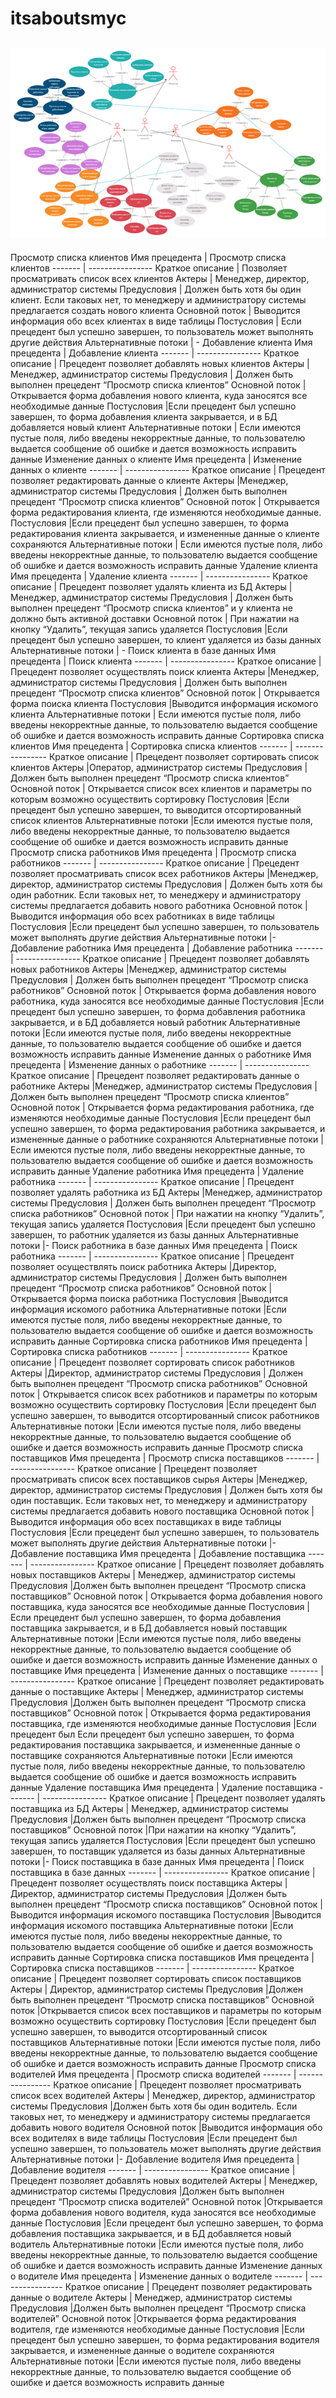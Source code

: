 # itsaboutsmyc

![Диаграмма прецедентов](https://github.com/mrsmyc/itsaboutsmyc/blob/master/image.png)
------------------
Просмотр списка клиентов
Имя прецедента | Просмотр списка клиентов
------- | ---------------- 
Краткое описание  | Позволяет просматривать список всех клиентов
Актеры  | Менеджер, директор, администратор системы
Предусловия   | Должен быть хотя бы один клиент. Если таковых нет, то менеджеру и администратору системы предлагается создать нового клиента 
Основной поток   | Выводится информация обо всех клиентах в виде таблицы
Постусловия   | Если прецедент был успешно завершен, то пользователь может выполнять другие действия
Альтернативные потоки | -
Добавление клиента
Имя прецедента | Добавление клиента
------- | ---------------- 
Краткое описание  | Прецедент позволяет добавлять новых клиентов
Актеры  |Менеджер, администратор системы
Предусловия   | Должен быть выполнен прецедент “Просмотр списка клиентов”
Основной поток   | Открывается форма добавления нового клиента, куда заносятся все необходимые данные
Постусловия   |Если прецедент был успешно завершен, то форма добавления клиента закрывается, и в БД добавляется новый клиент
Альтернативные потоки | Если имеются пустые поля, либо введены некорректные данные, то пользователю выдается сообщение об ошибке и дается возможность исправить данные
Изменение данных о клиенте
Имя прецедента | Изменение данных о клиенте
------- | ---------------- 
Краткое описание  | Прецедент позволяет редактировать данные о клиенте
Актеры  |Менеджер, администратор системы
Предусловия   | Должен быть выполнен прецедент “Просмотр списка клиентов”
Основной поток   | Открывается форма редактирования клиента, где изменяются необходимые данные.
Постусловия   |Если прецедент был успешно завершен, то форма редактирования клиента закрывается, и измененные данные о клиенте сохраняются
Альтернативные потоки | Если имеются пустые поля, либо введены некорректные данные, то пользователю выдается сообщение об ошибке и дается возможность исправить данные
Удаление клиента
Имя прецедента | Удаление клиента
------- | ---------------- 
Краткое описание  | Прецедент позволяет удалять клиента из БД
Актеры  |Менеджер, администратор системы
Предусловия   | Должен быть выполнен прецедент “Просмотр списка клиентов” и у клиента не должно быть активной доставки
Основной поток   | При нажатии на кнопку “Удалить”, текущая запись удаляется
Постусловия   |Если прецедент был успешно завершен, то клиент удаляется из базы данных
Альтернативные потоки | -
Поиск клиента в базе данных 
Имя прецедента | Поиск клиента
------- | ---------------- 
Краткое описание  | Прецедент позволяет осуществлять поиск клиента
Актеры  |Менеджер, администратор системы
Предусловия   | Должен быть выполнен прецедент “Просмотр списка клиентов” 
Основной поток   | Открывается форма поиска клиента
Постусловия   |Выводится информация искомого клиента
Альтернативные потоки | Если имеются пустые поля, либо введены некорректные данные, то пользователю выдается сообщение об ошибке и дается возможность исправить данные
Сортировка списка клиентов
Имя прецедента | Сортировка списка клиентов
------- | ---------------- 
Краткое описание  | Прецедент позволяет сортировать список клиентов 
Актеры  |Оператор, администратор системы
Предусловия   | Должен быть выполнен прецедент “Просмотр списка клиентов”
Основной поток   | Открывается список всех клиентов и параметры по которым возможно осуществить сортировку
Постусловия   |Если прецедент был успешно завершен, то выводится отсортированный список клиентов
Альтернативные потоки |Если имеются пустые поля, либо введены некорректные данные, то пользователю выдается сообщение об ошибке и дается возможность исправить данные
Просмотр списка работников
Имя прецедента | Просмотр списка работников
------- | ---------------- 
Краткое описание  | Прецедент позволяет просматривать список всех работников 
Актеры  |Менеджер, директор, администратор системы
Предусловия   | Должен быть хотя бы один работник. Если таковых нет, то менеджеру и администратору системы предлагается добавить нового работника
Основной поток   | Выводится информация обо всех работниках в виде таблицы
Постусловия   |Если прецедент был успешно завершен, то пользователь может выполнять другие действия
Альтернативные потоки |-
Добавление работника
Имя прецедента | Добавление работника
------- | ---------------- 
Краткое описание  | Прецедент позволяет добавлять новых работников
Актеры  |Менеджер, администратор системы
Предусловия   | Должен быть выполнен прецедент “Просмотр списка работников”
Основной поток   | Открывается форма добавления нового работника, куда заносятся все необходимые данные
Постусловия   |Если прецедент был успешно завершен, то форма добавления работника закрывается, и в БД добавляется новый работник
Альтернативные потоки |Если имеются пустые поля, либо введены некорректные данные, то пользователю выдается сообщение об ошибке и дается возможность исправить данные
Изменение данных о работнике
Имя прецедента | Изменение данных о работнике
------- | ---------------- 
Краткое описание  | Прецедент позволяет редактировать данные о работнике
Актеры  |Менеджер, администратор системы
Предусловия   | Должен быть выполнен прецедент “Просмотр списка клиентов”
Основной поток   | Открывается форма редактирования работника, где изменяются необходимые данные
Постусловия   |Если прецедент был успешно завершен, то форма редактирования работника закрывается, и измененные данные о работнике сохраняются
Альтернативные потоки |Если имеются пустые поля, либо введены некорректные данные, то пользователю выдается сообщение об ошибке и дается возможность исправить данные
Удаление работника
Имя прецедента | Удаление работника
------- | ---------------- 
Краткое описание  | Прецедент позволяет удалять работника из БД
Актеры  |Менеджер, администратор системы
Предусловия   | Должен быть выполнен прецедент “Просмотр списка работников”
Основной поток   | При нажатии на кнопку “Удалить”, текущая запись удаляется
Постусловия   |Если прецедент был успешно завершен, то работник удаляется из базы данных
Альтернативные потоки |-
Поиск работника в базе данных 
Имя прецедента | Поиск работника
------- | ---------------- 
Краткое описание  | Прецедент позволяет осуществлять поиск работника 
Актеры  |Директор, администратор системы
Предусловия   | Должен быть выполнен прецедент “Просмотр списка работников”
Основной поток   | Открывается форма поиска работника
Постусловия   |Выводится информация искомого работника
Альтернативные потоки |Если имеются пустые поля, либо введены некорректные данные, то пользователю выдается сообщение об ошибке и дается возможность исправить данные
Сортировка списка работников
Имя прецедента | Сортировка списка работников
------- | ---------------- 
Краткое описание  | Прецедент позволяет сортировать список работников
Актеры  |Директор, администратор системы
Предусловия   | Должен быть выполнен прецедент “Просмотр списка работников”
Основной поток   | Открывается список всех работников и параметры по которым возможно осуществить сортировку
Постусловия   |Если прецедент был успешно завершен, то выводится отсортированный список работников
Альтернативные потоки |Если имеются пустые поля, либо введены некорректные данные, то пользователю выдается сообщение об ошибке и дается возможность исправить данные
Просмотр списка поставщиков
Имя прецедента | Просмотр списка поставщиков
------- | ---------------- 
Краткое описание  | Прецедент позволяет просматривать список всех поставщиков сырья
Актеры  |Менеджер, директор, администратор системы
Предусловия   | Должен быть хотя бы один поставщик. Если таковых нет, то менеджеру и администратору системы предлагается добавить нового поставщика
Основной поток   | Выводится информация обо всех поставщиках в виде таблицы
Постусловия   |Если прецедент был успешно завершен, то пользователь может выполнять другие действия
Альтернативные потоки |-
Добавление поставщика
Имя прецедента | Добавление поставщика
------- | ---------------- 
Краткое описание  | Прецедент позволяет добавлять новых поставщиков
Актеры  | Менеджер, администратор системы
Предусловия   |Должен быть выполнен прецедент “Просмотр списка поставщиков”
Основной поток   | Открывается форма добавления нового поставщика, куда заносятся все необходимые данные
Постусловия   |Если прецедент был успешно завершен, то форма добавления поставщика закрывается, и в БД добавляется новый поставщик
Альтернативные потоки |Если имеются пустые поля, либо введены некорректные данные, то пользователю выдается сообщение об ошибке и дается возможность исправить данные
Изменение данных о поставщике
Имя прецедента | Изменение данных о поставщике
------- | ---------------- 
Краткое описание  | Прецедент позволяет редактировать данные о поставщике
Актеры  | Менеджер, администратор системы
Предусловия   |Должен быть выполнен прецедент “Просмотр списка поставщиков”
Основной поток   | Открывается форма редактирования поставщика, где изменяются необходимые данные
Постусловия   |Если прецедент был Если прецедент был успешно завершен, то форма редактирования поставщика закрывается, и измененные данные о поставщике сохраняются
Альтернативные потоки |Если имеются пустые поля, либо введены некорректные данные, то пользователю выдается сообщение об ошибке и дается возможность исправить данные
Удаление поставщика
Имя прецедента | Удаление поставщика
------- | ---------------- 
Краткое описание  | Прецедент позволяет удалять поставщика из БД
Актеры  | Менеджер, администратор системы
Предусловия   |Должен быть выполнен прецедент “Просмотр списка поставщиков”
Основной поток   |При нажатии на кнопку “Удалить”, текущая запись удаляется
Постусловия   |Если прецедент был успешно завершен, то поставщик удаляется из базы данных
Альтернативные потоки |-
Поиск поставщика в базе данных 
Имя прецедента | Поиск поставщика в базе данных 
------- | ---------------- 
Краткое описание  | Прецедент позволяет осуществлять поиск поставщика
Актеры  | Директор, администратор системы
Предусловия   |Должен быть выполнен прецедент “Просмотр списка поставщиков”
Основной поток   |Выводится информация искомого поставщика
Постусловия   |Выводится информация искомого поставщика
Альтернативные потоки |Если имеются пустые поля, либо введены некорректные данные, то пользователю выдается сообщение об ошибке и дается возможность исправить данные
Сортировка списка поставщиков 
Имя прецедента | Сортировка списка поставщиков
------- | ---------------- 
Краткое описание  | Прецедент позволяет сортировать список поставщиков
Актеры  | Директор, администратор системы
Предусловия   |Должен быть выполнен прецедент “Просмотр списка поставщиков”
Основной поток   |Открывается список всех поставщиков и параметры по которым возможно осуществить сортировку
Постусловия   |Если прецедент был успешно завершен, то выводится отсортированный список поставщиков
Альтернативные потоки |Если имеются пустые поля, либо введены некорректные данные, то пользователю выдается сообщение об ошибке и дается возможность исправить данные
Просмотр списка водителей
Имя прецедента | Просмотр списка водителей
------- | ---------------- 
Краткое описание  | Прецедент позволяет просматривать список всех водителей
Актеры  | Менеджер, директор, администратор системы
Предусловия   |Должен быть хотя бы один водитель. Если таковых нет, то менеджеру и администратору системы предлагается добавить нового водителя
Основной поток   |Выводится информация обо всех водителях в виде таблицы
Постусловия   |Если прецедент был успешно завершен, то пользователь может выполнять другие действия
Альтернативные потоки |-
Добавление водителя
Имя прецедента | Добавление водителя
------- | ---------------- 
Краткое описание  | Прецедент позволяет добавлять новых водителей
Актеры  | Менеджер, администратор системы
Предусловия   |Должен быть выполнен прецедент “Просмотр списка водителей”
Основной поток   |Открывается форма добавления нового водителя, куда заносятся все необходимые данные
Постусловия   |Если прецедент был успешно завершен, то форма добавления поставщика закрывается, и в БД добавляется новый водитель
Альтернативные потоки |Если имеются пустые поля, либо введены некорректные данные, то пользователю выдается сообщение об ошибке и дается возможность исправить данные
Изменение данных о водителе
Имя прецедента | Изменение данных о водителе
------- | ---------------- 
Краткое описание  | Прецедент позволяет редактировать данные о водителе
Актеры  | Менеджер, администратор системы
Предусловия   |Должен быть выполнен прецедент “Просмотр списка водителей”
Основной поток   |Открывается форма редактирования водителя, где изменяются необходимые данные
Постусловия   |Если прецедент был успешно завершен, то форма редактирования водителя закрывается, и измененные данные о водителе сохраняются
Альтернативные потоки |Если имеются пустые поля, либо введены некорректные данные, то пользователю выдается сообщение об ошибке и дается возможность исправить данные

